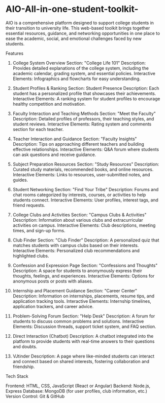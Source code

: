 # AIO-All-in-one-student-toolkit-
AIO is a comprehensive platform designed to support college students in their transition to university life. This web-based toolkit brings together essential resources, guidance, and networking opportunities in one place to ease the academic, social, and emotional challenges faced by new students.

Features

1. College System Overview
Section: "College Life 101"
Description: Provides detailed explanations of the college system, including the academic calendar, grading system, and essential policies.
Interactive Elements: Infographics and flowcharts for easy understanding.

2. Student Profiles & Ranking
Section: Student Presence
Description: Each student has a personalized profile that showcases their achievements.
Interactive Elements: A ranking system for student profiles to encourage healthy competition and motivation.

3. Faculty Interaction and Teaching Methods
Section: "Meet the Faculty"
Description: Detailed profiles of professors, their teaching styles, and student reviews.
Interactive Elements: Rating system and comments section for each teacher.

4. Teacher Interaction and Guidance
Section: "Faculty Insights"
Description: Tips on approaching different teachers and building effective relationships.
Interactive Elements: Q&A forum where students can ask questions and receive guidance.

5. Subject Preparation Resources
Section: "Study Resources"
Description: Curated study materials, recommended books, and online resources.
Interactive Elements: Links to resources, user-submitted notes, and guides.

6. Student Networking
Section: "Find Your Tribe"
Description: Forums and chat rooms categorized by interests, courses, or activities to help students connect.
Interactive Elements: User profiles, interest tags, and friend requests.

7. College Clubs and Activities
Section: "Campus Clubs & Activities"
Description: Information about various clubs and extracurricular activities on campus.
Interactive Elements: Club descriptions, meeting times, and sign-up forms.

8. Club Finder
Section: "Club Finder"
Description: A personalized quiz that matches students with campus clubs based on their interests.
Interactive Elements: Personalized club recommendations and highlighted clubs.

9. Confession and Expression Page
Section: "Confessions and Thoughts"
Description: A space for students to anonymously express their thoughts, feelings, and experiences.
Interactive Elements: Options for anonymous posts or posts with aliases.

10. Internship and Placement Guidance
Section: "Career Center"
Description: Information on internships, placements, resume tips, and application tracking tools.
Interactive Elements: Internship timelines, application trackers, and career advice.

11. Problem-Solving Forum
Section: "Help Desk"
Description: A forum for students to discuss common problems and solutions.
Interactive Elements: Discussion threads, support ticket system, and FAQ section.

12. Direct Interaction (Chatbot)
Description: A chatbot integrated into the platform to provide students with real-time answers to their questions and doubts.

13. VJtinder
Description: A page where like-minded students can interact and connect based on shared interests, fostering collaboration and friendship.


Tech Stack

Frontend: HTML, CSS, JavaScript (React or Angular)
Backend: Node.js, Express
Database: MongoDB (for user profiles, club information, etc.)
Version Control: Git & GitHub
